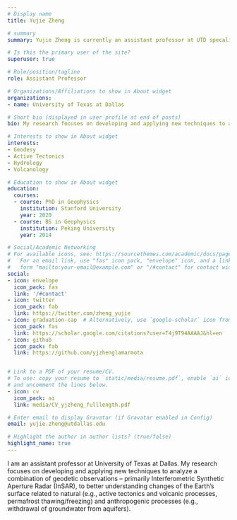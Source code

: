 ```yaml
---
# Display name
title: Yujie Zheng

# summary
summary: Yujie Zheng is currently an assistant professor at UTD specalizing in developing and applying Interferometric Synthetic Aperture Radar (InSAR) techniques to understand underlying processes of the Earth's surface changes.

# Is this the primary user of the site?
superuser: true

# Role/position/tagline
role: Assistant Professor

# Organizations/Affiliations to show in About widget
organizations:
- name: University of Texas at Dallas

# Short bio (displayed in user profile at end of posts)
bio: My research focuses on developing and applying new techniques to analyze a combination of geodetic observations to better understanding changes of the Earth’s surface related to natural and anthropogenic processes. 

# Interests to show in About widget
interests:
- Geodesy
- Active Tectonics
- Hydrology
- Volcanology

# Education to show in About widget
education:
  courses:
  - course: PhD in Geophysics
    institution: Stanford University
    year: 2020
  - course: BS in Geophysics
    institution: Peking University
    year: 2014

# Social/Academic Networking
# For available icons, see: https://sourcethemes.com/academic/docs/page-builder/#icons
#   For an email link, use "fas" icon pack, "envelope" icon, and a link in the
#   form "mailto:your-email@example.com" or "/#contact" for contact widget.
social:
- icon: envelope
  icon_pack: fas
  link: '/#contact'
- icon: twitter
  icon_pack: fab
  link: https://twitter.com/zheng_yujie
- icon: graduation-cap  # Alternatively, use `google-scholar` icon from `ai` icon pack
  icon_pack: fas
  link: https://scholar.google.com/citations?user=T4j9T94AAAAJ&hl=en
- icon: github
  icon_pack: fab
  link: https://github.com/yjzhenglamarmota


# Link to a PDF of your resume/CV.
# To use: copy your resume to `static/media/resume.pdf`, enable `ai` icons in `params.toml`, 
# and uncomment the lines below.
- icon: cv
  icon_pack: ai
  link: media/CV_yjzheng_fulllength.pdf

# Enter email to display Gravatar (if Gravatar enabled in Config)
email: yujie.zheng@utdallas.edu

# Highlight the author in author lists? (true/false)
highlight_name: true
---
```


I am an assistant professor at University of Texas at Dallas. My research focuses on developing and applying new techniques to analyze a combination of geodetic observations – primarily Interferometric Synthetic Aperture Radar (InSAR), to better understanding changes of the Earth’s surface related to natural (e.g., active tectonics and volcanic processes, permafrost thawing/freezing) and anthropogenic processes (e.g., withdrawal of groundwater from aquifers). 